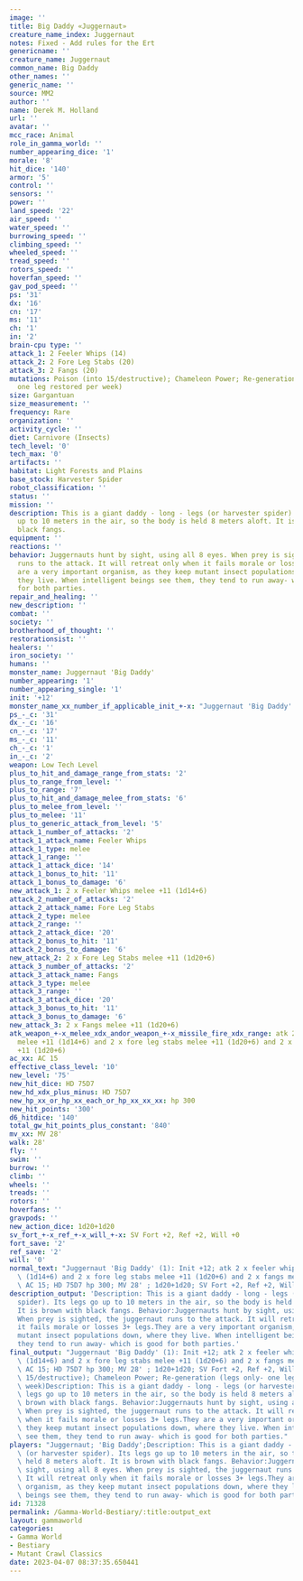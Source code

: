 ```yaml
---
image: ''
title: Big Daddy «Juggernaut»
creature_name_index: Juggernaut
notes: Fixed - Add rules for the Ert
genericname: ''
creature_name: Juggernaut
common_name: Big Daddy
other_names: ''
generic_name: ''
source: MM2
author: ''
name: Derek M. Holland
url: ''
avatar: ''
mcc_race: Animal
role_in_gamma_world: ''
number_appearing_dice: '1'
morale: '8'
hit_dice: '140'
armor: '5'
control: ''
sensors: ''
power: ''
land_speed: '22'
air_speed: ''
water_speed: ''
burrowing_speed: ''
climbing_speed: ''
wheeled_speed: ''
tread_speed: ''
rotors_speed: ''
hoverfan_speed: ''
gav_pod_speed: ''
ps: '31'
dx: '16'
cn: '17'
ms: '11'
ch: '1'
in: '2'
brain-cpu type: ''
attack_1: 2 Feeler Whips (14)
attack_2: 2 Fore Leg Stabs (20)
attack_3: 2 Fangs (20)
mutations: Poison (into 15/destructive); Chameleon Power; Re-generation (legs only-
  one leg restored per week)
size: Gargantuan
size_measurement: ''
frequency: Rare
organization: ''
activity_cycle: ''
diet: Carnivore (Insects)
tech_level: '0'
tech_max: '0'
artifacts: ''
habitat: Light Forests and Plains
base_stock: Harvester Spider
robot_classification: ''
status: ''
mission: ''
description: This is a giant daddy - long - legs (or harvester spider). Its legs go
  up to 10 meters in the air, so the body is held 8 meters aloft. It is brown with
  black fangs.
equipment: ''
reactions: ''
behavior: Juggernauts hunt by sight, using all 8 eyes. When prey is sighted, the juggernaut
  runs to the attack. It will retreat only when it fails morale or losses 3+ legs.They
  are a very important organism, as they keep mutant insect populations down, where
  they live. When intelligent beings see them, they tend to run away- which is good
  for both parties.
repair_and_healing: ''
new_description: ''
combat: ''
society: ''
brotherhood_of_thought: ''
restorationsist: ''
healers: ''
iron_society: ''
humans: ''
monster_name: Juggernaut 'Big Daddy'
number_appearing: '1'
number_appearing_single: '1'
init: '+12'
monster_name_xx_number_if_applicable_init_+-x: "Juggernaut 'Big Daddy' (1): Init +12"
ps_-_c: '31'
dx_-_c: '16'
cn_-_c: '17'
ms_-_c: '11'
ch_-_c: '1'
in_-_c: '2'
weapon: Low Tech Level
plus_to_hit_and_damage_range_from_stats: '2'
plus_to_range_from_level: ''
plus_to_range: '7'
plus_to_hit_and_damage_melee_from_stats: '6'
plus_to_melee_from_level: ''
plus_to_melee: '11'
plus_to_generic_attack_from_level: '5'
attack_1_number_of_attacks: '2'
attack_1_attack_name: Feeler Whips
attack_1_type: melee
attack_1_range: ''
attack_1_attack_dice: '14'
attack_1_bonus_to_hit: '11'
attack_1_bonus_to_damage: '6'
new_attack_1: 2 x Feeler Whips melee +11 (1d14+6)
attack_2_number_of_attacks: '2'
attack_2_attack_name: Fore Leg Stabs
attack_2_type: melee
attack_2_range: ''
attack_2_attack_dice: '20'
attack_2_bonus_to_hit: '11'
attack_2_bonus_to_damage: '6'
new_attack_2: 2 x Fore Leg Stabs melee +11 (1d20+6)
attack_3_number_of_attacks: '2'
attack_3_attack_name: Fangs
attack_3_type: melee
attack_3_range: ''
attack_3_attack_dice: '20'
attack_3_bonus_to_hit: '11'
attack_3_bonus_to_damage: '6'
new_attack_3: 2 x Fangs melee +11 (1d20+6)
atk_weapon_+-x_melee_xdx_andor_weapon_+-x_missile_fire_xdx_range: atk 2 x feeler whips
  melee +11 (1d14+6) and 2 x fore leg stabs melee +11 (1d20+6) and 2 x fangs melee
  +11 (1d20+6)
ac_xx: AC 15
effective_class_level: '10'
new_level: '75'
new_hit_dice: HD 75D7
new_hd_xdx_plus_minus: HD 75D7
new_hp_xx_or_hp_xx_each_or_hp_xx_xx_xx: hp 300
new_hit_points: '300'
d6_hitdice: '140'
total_gw_hit_points_plus_constant: '840'
mv_xx: MV 28'
walk: 28'
fly: ''
swim: ''
burrow: ''
climb: ''
wheels: ''
treads: ''
rotors: ''
hoverfans: ''
gravpods: ''
new_action_dice: 1d20+1d20
sv_fort_+-x_ref_+-x_will_+-x: SV Fort +2, Ref +2, Will +0
fort_save: '2'
ref_save: '2'
will: '0'
normal_text: "Juggernaut 'Big Daddy' (1): Init +12; atk 2 x feeler whips melee +11\
  \ (1d14+6) and 2 x fore leg stabs melee +11 (1d20+6) and 2 x fangs melee +11 (1d20+6);\
  \ AC 15; HD 75D7 hp 300; MV 28' ; 1d20+1d20; SV Fort +2, Ref +2, Will +0"
description_output: 'Description: This is a giant daddy - long - legs (or harvester
  spider). Its legs go up to 10 meters in the air, so the body is held 8 meters aloft.
  It is brown with black fangs. Behavior:Juggernauts hunt by sight, using all 8 eyes.
  When prey is sighted, the juggernaut runs to the attack. It will retreat only when
  it fails morale or losses 3+ legs.They are a very important organism, as they keep
  mutant insect populations down, where they live. When intelligent beings see them,
  they tend to run away- which is good for both parties.'
final_output: "Juggernaut 'Big Daddy' (1): Init +12; atk 2 x feeler whips melee +11\
  \ (1d14+6) and 2 x fore leg stabs melee +11 (1d20+6) and 2 x fangs melee +11 (1d20+6);\
  \ AC 15; HD 75D7 hp 300; MV 28' ; 1d20+1d20; SV Fort +2, Ref +2, Will +0Poison (into\
  \ 15/destructive); Chameleon Power; Re-generation (legs only- one leg restored per\
  \ week)Description: This is a giant daddy - long - legs (or harvester spider). Its\
  \ legs go up to 10 meters in the air, so the body is held 8 meters aloft. It is\
  \ brown with black fangs. Behavior:Juggernauts hunt by sight, using all 8 eyes.\
  \ When prey is sighted, the juggernaut runs to the attack. It will retreat only\
  \ when it fails morale or losses 3+ legs.They are a very important organism, as\
  \ they keep mutant insect populations down, where they live. When intelligent beings\
  \ see them, they tend to run away- which is good for both parties."
players: "Juggernaut; 'Big Daddy';Description: This is a giant daddy - long - legs\
  \ (or harvester spider). Its legs go up to 10 meters in the air, so the body is\
  \ held 8 meters aloft. It is brown with black fangs. Behavior:Juggernauts hunt by\
  \ sight, using all 8 eyes. When prey is sighted, the juggernaut runs to the attack.\
  \ It will retreat only when it fails morale or losses 3+ legs.They are a very important\
  \ organism, as they keep mutant insect populations down, where they live. When intelligent\
  \ beings see them, they tend to run away- which is good for both parties.|"
id: 71328
permalink: /Gamma-World-Bestiary/:title:output_ext
layout: gammaworld
categories:
- Gamma World
- Bestiary
- Mutant Crawl Classics
date: 2023-04-07 08:37:35.650441
---
```

